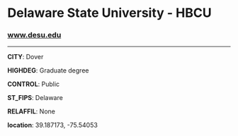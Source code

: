 # Delaware State University - HBCU
### www.desu.edu
---
**CITY**: Dover

**HIGHDEG**: Graduate degree

**CONTROL**: Public

**ST_FIPS**: Delaware

**RELAFFIL**: None

**location**: 39.187173, -75.54053
